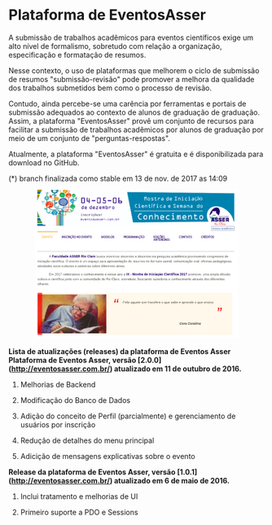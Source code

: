 # Plataforma de EventosAsser

A submissão de trabalhos acadêmicos para eventos científicos exige um alto nível de formalismo, sobretudo com relação a organização, especificação e formatação de resumos. 

Nesse contexto, o uso de plataformas que melhorem o ciclo de submissão de resumos "submissão-revisão" pode promover a melhora da qualidade dos trabalhos submetidos bem como o processo de revisão. 

Contudo, ainda percebe-se uma carência por ferramentas e portais de submissão adequados ao contexto de alunos de graduação de graduação. Assim, a plataforma "EventosAsser" provê um conjunto de recursos para facilitar a submissão de trabalhos acadêmicos por alunos de graduação por meio de um conjunto de "perguntas-respostas". 

Atualmente, a plataforma "EventosAsser" é gratuita e é disponibilizada para download no GitHub.

(*) branch finalizada como stable em 13 de nov. de 2017 as 14:09 

<p align="center">
  <img width="400" src="https://github.com/aceiro/eventosasser/blob/eventosasser-dev-v2/eventosasser.png" alt="Screenshot"/>
</p>

**Lista de atualizações (releases) da plataforma de Eventos Asser**
**Plataforma de Eventos Asser, versão [2.0.0] (http://eventosasser.com.br/) atualizado em 11 de outubro de 2016.**

1. Melhorias de Backend

2. Modificação do Banco de Dados

3. Adição do conceito de Perfil (parcialmente) e gerenciamento de usuários por inscrição

4. Redução de detalhes do menu principal

5. Adicição de mensagens explicativas sobre o evento

**Release da plataforma de Eventos Asser, versão [1.0.1] (http://eventosasser.com.br/) atualizado em 6 de maio de 2016.**

1. Inclui tratamento e melhorias de UI

2. Primeiro suporte a PDO e Sessions
